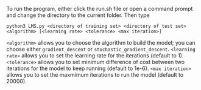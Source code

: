 To run the program, either click the run.sh file or open a command prompt and change the directory to the current folder. 
Then type  

`python3 LMS.py <directory of training set> <directory of test set> <algorithm> [<learning rate> <tolerance> <max iteration>]`  

`<algorithm>` allows you to choose the algorithm to build the model; you can choose either `gradient_descent` or 
`stochastic_gradient_descent`. `<learning rate>` allows you to set the learning rate for the iterations (default to 1). `<tolerance>` allows
you to set minimum difference of cost between two iterations for the model to keep running (default to 1e-6). `<max iteration>` allows 
you to set the maxmimum iterations to run the model (default to 20000).